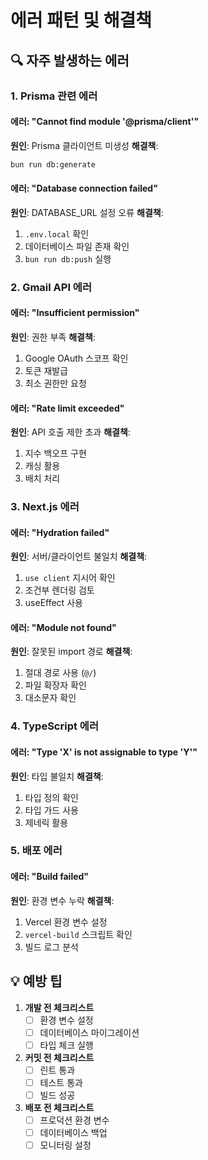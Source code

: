 # 에러 패턴 및 해결책

## 🔍 자주 발생하는 에러

### 1. Prisma 관련 에러

#### 에러: "Cannot find module '@prisma/client'"

**원인**: Prisma 클라이언트 미생성
**해결책**:

```bash
bun run db:generate
```

#### 에러: "Database connection failed"

**원인**: DATABASE_URL 설정 오류
**해결책**:

1. `.env.local` 확인
2. 데이터베이스 파일 존재 확인
3. `bun run db:push` 실행

### 2. Gmail API 에러

#### 에러: "Insufficient permission"

**원인**: 권한 부족
**해결책**:

1. Google OAuth 스코프 확인
2. 토큰 재발급
3. 최소 권한만 요청

#### 에러: "Rate limit exceeded"

**원인**: API 호출 제한 초과
**해결책**:

1. 지수 백오프 구현
2. 캐싱 활용
3. 배치 처리

### 3. Next.js 에러

#### 에러: "Hydration failed"

**원인**: 서버/클라이언트 불일치
**해결책**:

1. `use client` 지시어 확인
2. 조건부 렌더링 검토
3. useEffect 사용

#### 에러: "Module not found"

**원인**: 잘못된 import 경로
**해결책**:

1. 절대 경로 사용 (`@/`)
2. 파일 확장자 확인
3. 대소문자 확인

### 4. TypeScript 에러

#### 에러: "Type 'X' is not assignable to type 'Y'"

**원인**: 타입 불일치
**해결책**:

1. 타입 정의 확인
2. 타입 가드 사용
3. 제네릭 활용

### 5. 배포 에러

#### 에러: "Build failed"

**원인**: 환경 변수 누락
**해결책**:

1. Vercel 환경 변수 설정
2. `vercel-build` 스크립트 확인
3. 빌드 로그 분석

## 💡 예방 팁

1. **개발 전 체크리스트**
   - [ ] 환경 변수 설정
   - [ ] 데이터베이스 마이그레이션
   - [ ] 타입 체크 실행

2. **커밋 전 체크리스트**
   - [ ] 린트 통과
   - [ ] 테스트 통과
   - [ ] 빌드 성공

3. **배포 전 체크리스트**
   - [ ] 프로덕션 환경 변수
   - [ ] 데이터베이스 백업
   - [ ] 모니터링 설정
